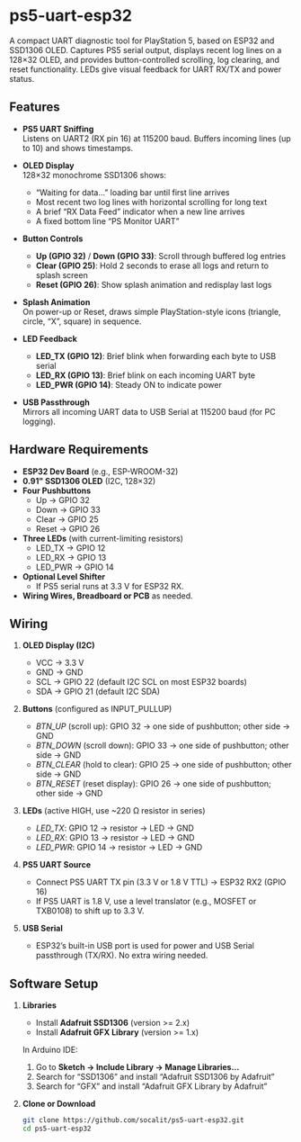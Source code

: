 # ps5-uart-esp32

A compact UART diagnostic tool for PlayStation 5, based on ESP32 and SSD1306 OLED. Captures PS5 serial output, displays recent log lines on a 128×32 OLED, and provides button-controlled scrolling, log clearing, and reset functionality. LEDs give visual feedback for UART RX/TX and power status.

## Features

- **PS5 UART Sniffing**  
  Listens on UART2 (RX pin 16) at 115200 baud. Buffers incoming lines (up to 10) and shows timestamps.

- **OLED Display**  
  128×32 monochrome SSD1306 shows:
  - “Waiting for data…” loading bar until first line arrives  
  - Most recent two log lines with horizontal scrolling for long text  
  - A brief “RX Data Feed” indicator when a new line arrives  
  - A fixed bottom line “PS Monitor UART”  

- **Button Controls**  
  - **Up (GPIO 32)** / **Down (GPIO 33)**: Scroll through buffered log entries  
  - **Clear (GPIO 25)**: Hold 2 seconds to erase all logs and return to splash screen  
  - **Reset (GPIO 26)**: Show splash animation and redisplay last logs  

- **Splash Animation**  
  On power-up or Reset, draws simple PlayStation-style icons (triangle, circle, “X”, square) in sequence.

- **LED Feedback**  
  - **LED_TX (GPIO 12)**: Brief blink when forwarding each byte to USB serial  
  - **LED_RX (GPIO 13)**: Brief blink on each incoming UART byte  
  - **LED_PWR (GPIO 14)**: Steady ON to indicate power  

- **USB Passthrough**  
  Mirrors all incoming UART data to USB Serial at 115200 baud (for PC logging).

## Hardware Requirements

- **ESP32 Dev Board** (e.g., ESP-WROOM-32)  
- **0.91" SSD1306 OLED** (I2C, 128×32)  
- **Four Pushbuttons**  
  - Up → GPIO 32  
  - Down → GPIO 33  
  - Clear → GPIO 25  
  - Reset → GPIO 26  
- **Three LEDs** (with current-limiting resistors)  
  - LED_TX → GPIO 12  
  - LED_RX → GPIO 13  
  - LED_PWR → GPIO 14  
- **Optional Level Shifter**  
  - If PS5 serial runs at 3.3 V for ESP32 RX.  
- **Wiring Wires, Breadboard or PCB** as needed.

## Wiring

1. **OLED Display (I2C)**  
   - VCC → 3.3 V  
   - GND → GND  
   - SCL → GPIO 22 (default I2C SCL on most ESP32 boards)  
   - SDA → GPIO 21 (default I2C SDA)  

2. **Buttons** (configured as INPUT_PULLUP)  
   - _BTN_UP_ (scroll up): GPIO 32 → one side of pushbutton; other side → GND  
   - _BTN_DOWN_ (scroll down): GPIO 33 → one side of pushbutton; other side → GND  
   - _BTN_CLEAR_ (hold to clear): GPIO 25 → one side of pushbutton; other side → GND  
   - _BTN_RESET_ (reset display): GPIO 26 → one side of pushbutton; other side → GND  

3. **LEDs** (active HIGH, use ~220 Ω resistor in series)  
   - _LED_TX_: GPIO 12 → resistor → LED → GND  
   - _LED_RX_: GPIO 13 → resistor → LED → GND  
   - _LED_PWR_: GPIO 14 → resistor → LED → GND  

4. **PS5 UART Source**  
   - Connect PS5 UART TX pin (3.3 V or 1.8 V TTL) → ESP32 RX2 (GPIO 16)  
   - If PS5 UART is 1.8 V, use a level translator (e.g., MOSFET or TXB0108) to shift up to 3.3 V.  

5. **USB Serial**  
   - ESP32’s built-in USB port is used for power and USB Serial passthrough (TX/RX). No extra wiring needed.

## Software Setup

1. **Libraries**  
   - Install **Adafruit SSD1306** (version >= 2.x)  
   - Install **Adafruit GFX Library** (version >= 1.x)  

   In Arduino IDE:
   1. Go to **Sketch → Include Library → Manage Libraries…**  
   2. Search for “SSD1306” and install “Adafruit SSD1306 by Adafruit”  
   3. Search for “GFX” and install “Adafruit GFX Library by Adafruit”  

2. **Clone or Download**  
   ```bash
   git clone https://github.com/socalit/ps5-uart-esp32.git
   cd ps5-uart-esp32
